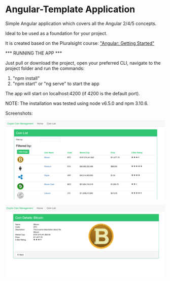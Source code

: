 # Angular-Template Application

Simple Angular application which covers all the Angular 2/4/5 concepts.

Ideal to be used as a foundation for your project.

It is created based on the Pluralsight course: ["Angular: Getting Started"](http://bit.ly/Angular-GettingStarted)


*** RUNNING THE APP ***

Just pull or download the project, open your preferred CLI, navigate to the project folder and run the commands: 
1. "npm install"
2. "npm start" or "ng serve" to start the app

The app will start on localhost:4200 (if 4200 is the default port).

NOTE: The installation was tested using node v6.5.0 and npm 3.10.6.


Screenshots:

![Alt text](./CCM_Screenshot_1.png?raw=true "Coin List Page")

![Alt text](./CCM_Screenshot_2.png?raw=true "Coin Details Page")
